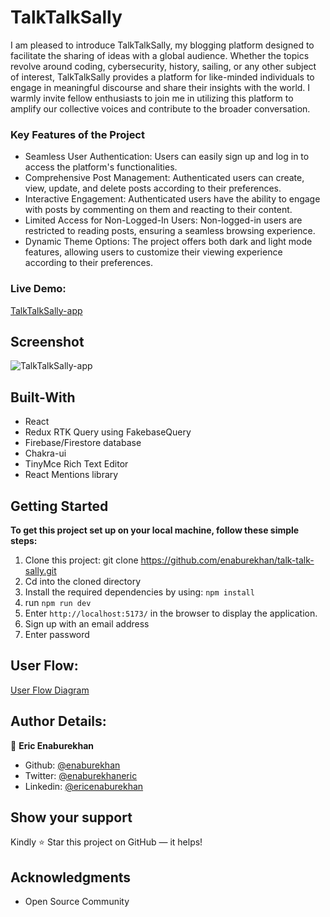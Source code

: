 # TalkTalkSally

I am pleased to introduce TalkTalkSally, my blogging platform designed to facilitate the sharing of ideas with a global audience. Whether the topics revolve around coding, cybersecurity, history, sailing, or any other subject of interest, TalkTalkSally provides a platform for like-minded individuals to engage in meaningful discourse and share their insights with the world. I warmly invite fellow enthusiasts to join me in utilizing this platform to amplify our collective voices and contribute to the broader conversation.

### Key Features of the Project

- Seamless User Authentication: Users can easily sign up and log in to access the platform's functionalities.
- Comprehensive Post Management: Authenticated users can create, view, update, and delete posts according to their preferences.
- Interactive Engagement: Authenticated users have the ability to engage with posts by commenting on them and reacting to their content.
- Limited Access for Non-Logged-In Users: Non-logged-in users are restricted to reading posts, ensuring a seamless browsing experience.
- Dynamic Theme Options: The project offers both dark and light mode features, allowing users to customize their viewing experience according to their preferences.

### Live Demo:

[TalkTalkSally-app](https://talk-talk-sally-blog.netlify.app)

## Screenshot

![TalkTalkSally-app](https://github.com/enaburekhan/talk-talk-sally/assets/51296741/d7371110-10f4-4769-acca-a6e86a38b2b3)

## Built-With

- React
- Redux RTK Query using FakebaseQuery
- Firebase/Firestore database
- Chakra-ui
- TinyMce Rich Text Editor
- React Mentions library

## Getting Started

**To get this project set up on your local machine, follow these simple steps:**

1. Clone this project: git clone https://github.com/enaburekhan/talk-talk-sally.git
2. Cd into the cloned directory
3. Install the required dependencies by using: `npm install`
4. run `npm run dev`
5. Enter `http://localhost:5173/` in the browser to display the application.
6. Sign up with an email address
7. Enter password

## User Flow:

[User Flow Diagram](https://www.figma.com/file/cECuBfzfqbf3SRqzLjYNAS/User-flow-Diagram?type=whiteboard&node-id=0%3A1&t=EaCekOzbMEMBlSCI-1)

## Author Details:

👤 **Eric Enaburekhan**

- Github: [@enaburekhan](https://github.com/enaburekhan)
- Twitter: [@enaburekhaneric](https://twitter.com/enaburekhaneric)
- Linkedin: [@ericenaburekhan](https://www.linkedin.com/in/eric-enaburekhan-801a28100/)

## Show your support

Kindly ⭐ Star this project on GitHub — it helps!

## Acknowledgments

- Open Source Community
